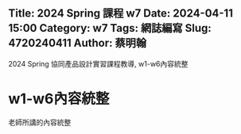 Title: 2024 Spring 課程 w7
Date: 2024-04-11 15:00
Category: w7
Tags: 網誌編寫
Slug: 4720240411
Author: 蔡明翰
---

2024 Spring 協同產品設計實習課程教導, w1-w6內容統整

<!-- PELICAN_END_SUMMARY -->

# w1-w6內容統整
老師所講的內容統整